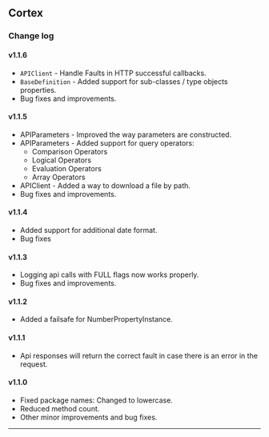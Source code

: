 ## Cortex

### Change log

#### v1.1.6

- `APIClient` - Handle Faults in HTTP successful callbacks.
- `BaseDefinition` - Added support for sub-classes / type objects properties.
- Bug fixes and improvements.

#### v1.1.5

- APIParameters - Improved the way parameters are constructed.
- APIParameters - Added support for query operators:
   - Comparison Operators
   - Logical Operators
   - Evaluation Operators
   - Array Operators
- APIClient - Added a way to download a file by path.
- Bug fixes and improvements.

#### v1.1.4

- Added support for additional date format.
- Bug fixes

#### v1.1.3

- Logging api calls with FULL flags now works properly.
- Bug fixes and improvements.
    
#### v1.1.2

- Added a failsafe for NumberPropertyInstance.

#### v1.1.1

- Api responses will return the correct fault in case there is an error in the request.

#### v1.1.0

- Fixed package names: Changed to lowercase.
- Reduced method count.
- Other minor improvements and bug fixes.

---
